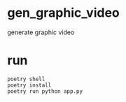 # gen_graphic_video
generate graphic video


# run

```
poetry shell 
poetry install
poetry run python app.py
```